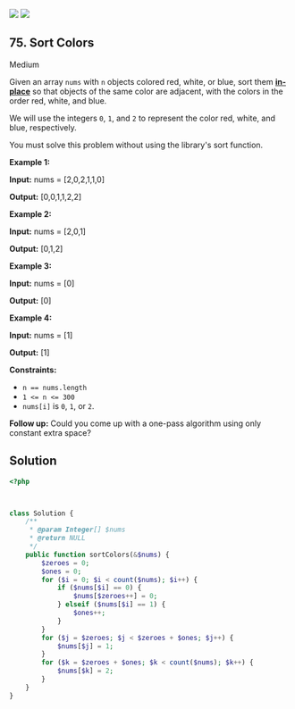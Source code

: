 [![](https://img.shields.io/github/stars/LeetCode-in-Ruby/LeetCode-in-Ruby?label=Stars&style=flat-square)](https://github.com/LeetCode-in-Ruby/LeetCode-in-Ruby)
[![](https://img.shields.io/github/forks/LeetCode-in-Ruby/LeetCode-in-Ruby?label=Fork%20me%20on%20GitHub%20&style=flat-square)](https://github.com/LeetCode-in-Ruby/LeetCode-in-Ruby/fork)

## 75\. Sort Colors

Medium

Given an array `nums` with `n` objects colored red, white, or blue, sort them **[in-place](https://en.wikipedia.org/wiki/In-place_algorithm)** so that objects of the same color are adjacent, with the colors in the order red, white, and blue.

We will use the integers `0`, `1`, and `2` to represent the color red, white, and blue, respectively.

You must solve this problem without using the library's sort function.

**Example 1:**

**Input:** nums = [2,0,2,1,1,0]

**Output:** [0,0,1,1,2,2] 

**Example 2:**

**Input:** nums = [2,0,1]

**Output:** [0,1,2] 

**Example 3:**

**Input:** nums = [0]

**Output:** [0] 

**Example 4:**

**Input:** nums = [1]

**Output:** [1] 

**Constraints:**

*   `n == nums.length`
*   `1 <= n <= 300`
*   `nums[i]` is `0`, `1`, or `2`.

**Follow up:** Could you come up with a one-pass algorithm using only constant extra space?

## Solution

```php
<?php



class Solution {
    /**
     * @param Integer[] $nums
     * @return NULL
     */
    public function sortColors(&$nums) {
        $zeroes = 0;
        $ones = 0;
        for ($i = 0; $i < count($nums); $i++) {
            if ($nums[$i] == 0) {
                $nums[$zeroes++] = 0;
            } elseif ($nums[$i] == 1) {
                $ones++;
            }
        }
        for ($j = $zeroes; $j < $zeroes + $ones; $j++) {
            $nums[$j] = 1;
        }
        for ($k = $zeroes + $ones; $k < count($nums); $k++) {
            $nums[$k] = 2;
        }
    }
}
```